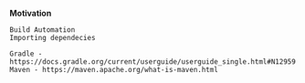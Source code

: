 **Motivation**

    Build Automation
    Importing dependecies 
    
    Gradle - https://docs.gradle.org/current/userguide/userguide_single.html#N12959
    Maven - https://maven.apache.org/what-is-maven.html


